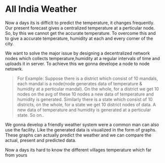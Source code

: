 # All India Weather

Now a days its is difficlt to predict the temperature, it changes frequently. Our present forecast gives a centralized temperature at a perticular node. So, by this we cannot get the accurate temperature. To overcome this and to give a accurate temperature, humidity at each and every corner of the city. 

We want to solve the major issue by designing a decentralized network nodes which collects temperature,humidity at a regular intervals of time and uploads it in server. To achieve this we gonna develope a node to node netowrk.
> For Example: Suppose there is a district which consist of 10 mandals, each mandal is a node(node generates data of temperature & humidity at a perticular mandal). On the whole, for a district we get 10 nodes on the avg of these 10 nodes a new data of temperature and humidity is generated. Similarly there is a state which consist of 10 districts, on the whole, for a state we get 10 district nodes of data. A new data of temperature and humidity is generated at a perticular state. So on..

We gonna develop a friendly weather system were a common man can also use the facility. Like the generated data is visualized in the form of graphs. These graphs can actually predict the weather and we can compare the actual, present and predicted data.

Now a days its hard to know the different villages temperature which far from yours
